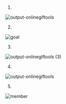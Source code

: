 1.
![output-onlinegiftools](https://user-images.githubusercontent.com/71210691/128001120-ae4d60eb-0669-4886-b944-9a908f654892.gif)

2.
![goal](https://user-images.githubusercontent.com/71210691/128001214-c9977a2f-a680-4b79-a92b-cd1fddd1e8c2.gif)

3.
![output-onlinegiftools (3)](https://user-images.githubusercontent.com/71210691/128010772-2e66a70f-627f-4d49-ba4b-adf0d77810ca.gif)

4.
![output-onlinegiftools](https://user-images.githubusercontent.com/71210691/128004853-fe8db10b-a52b-497d-96ff-1a1c8a5b9402.gif)

5.
![member](https://user-images.githubusercontent.com/71210691/128001464-fd3b5bd1-cdbc-480f-840e-b82d462bd79d.gif)
